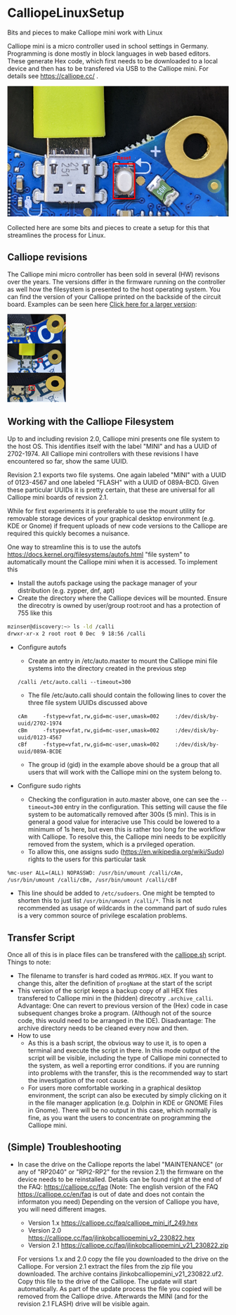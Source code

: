 # CalliopeLinuxSetup

Bits and pieces to make Calliope mini work with Linux

Calliope mini is a micro controller used in school settings in Germany. Programming is done mostly in block languages
in web based editors. These generate Hex code, which first needs to be downloaded to a local device and then has
to be transfered via USB to the Calliope mini. For details see <https://calliope.cc/> .

![Reset](images/Calli_reset.png)

Collected here are some bits and pieces to create a setup for this that streamlines the process for Linux.

## Calliope revisions

The Calliope mini micro controller has been sold in several (HW) revisons over the years. The versions differ in the
firmware running on the controller as well how the filesystem is presented to the host operating system. You can
find the version of your Calliope printed on the backside of the circuit board. Examples can be seen here [Click here for a larger version](images/Calli_rev.png):

![Revisions](images/Calli_rev_small.png)

## Working with the Calliope Filesystem

Up to and including revision 2.0, Calliope mini presents one file system to the host OS. This identifies itself with the label "MINI" and has a UUID of 2702-1974. All Calliope mini controllers with these revisions I have encountered so far, show the same UUID.

Revision 2.1 exports two file systems. One again labeled "MINI" with a UUID of 0123-4567 and one labeled "FLASH" with a UUID of 089A-BCD. Given these particular UUIDs it is pretty certain, that these are universal for all Calliope mini boards of revsion 2.1.

While for first experiments it is preferable to use the mount utility for removable storage devices of your graphical desktop environment (e.g. KDE or Gnome) if frequent uploads of new code versions to the Calliope are required this quickly becomes a nuisance.

One way to streamline this is to use the autofs <https://docs.kernel.org/filesystems/autofs.html> "file system" to automatically mount the Calliope mini when it is accessed. To implement this

* Install the autofs package using the package manager of your distribution (e.g. zypper, dnf, apt)
* Create the directory where the Calliope devices will be mounted. Ensure the direcotry is owned by user/group root:root and has a protection of 755 like this

 ```bash
mzinser@discovery:~> ls -ld /calli
drwxr-xr-x 2 root root 0 Dec  9 18:56 /calli
  ```
  
* Configure autofs
  * Create an entry in /etc/auto.master to mount the Calliope mini file systems into the directory created in the previous step
  
  ```text
  /calli /etc/auto.calli --timeout=300
  ```

  * The file /etc/auto.calli should contain the following lines to cover the three file system UUIDs discussed above

  ```text
  cAm     -fstype=vfat,rw,gid=mc-user,umask=002     :/dev/disk/by-uuid/2702-1974
  cBm     -fstype=vfat,rw,gid=mc-user,umask=002     :/dev/disk/by-uuid/0123-4567
  cBf     -fstype=vfat,rw,gid=mc-user,umask=002     :/dev/disk/by-uuid/089A-BCDE
  ```

  * The group id (gid) in the example above should be a group that all users that will work with the Calliope mini on the system belong to.
  
* Configure sudo rights
  * Checking the configuration in auto.master above, one can see the `--timeout=300` entry in the configuration. This setting will cause the file system to be automatically removed after 300s (5 min). This is in general a good value for interacive use This could be lowered to a minimum of 1s here, but even this is rather too long for the workflow with Calliope. To resolve this, the Calliope mini needs to be explicitly removed from the system, which is a prvileged operation.
  * To allow this, one assigns sudo (<https://en.wikipedia.org/wiki/Sudo>) rights to the users for this particular task
  
```text
%mc-user ALL=(ALL) NOPASSWD: /usr/bin/umount /calli/cAm, /usr/bin/umount /calli/cBm, /usr/bin/umount /calli/cBf
  ```

  * This line should be added to `/etc/sudoers`. One might be tempted to shorten this to just list `/usr/bin/umount /calli/*`. This is not recommended as usage of wildcards in the command part of sudo rules is a very common source of privilege escalation problems.

## Transfer Script

Once all of this is in place files can be transfered with the [calliope.sh](ansible/files/calliope.sh) script. Things to note:

* The filename to transfer is hard coded as `MYPROG.HEX`. If you want to change this, alter the definition of `progName` at the start of the script
* This version of the script keeps a backup copy of all HEX files transfered to Calliope mini in the (hidden) direcotry `.archive_calli`. Advantage: One can revert to previous version of the (Hex) code in case subsequent changes broke a program. (Although not of the source code, this would need to be arranged in the IDE). Disadvantage: The archive directory needs to be cleaned every now and then.
* How to use
  * As this is a bash script, the obvious way to use it, is to open a terminal and execute the script in there. In this mode  output of the script will be visible, including the type of Calliope mini connected to the system, as well a reporting error conditions. if you are running into problems with the transfer, this is the recommended way to start the investigation of the root cause.
  * For users more comfortable working in a graphical desiktop environment, the script can also be executed by simply clicking on it in the file manager application (e.g. Dolphin in KDE or GNOME Files in Gnome). There will be no output in this case, which normally is fine, as you want the users to concentrate on programming the Calliope mini.

## (Simple) Troubleshooting

* In case the drive on the Calliope reports the label "MAINTENANCE" (or any of "RP2040" or "RPI2-RP2" for the revsion 2.1) the firmware on the device needs to be reinstalled. Details can be found right at the end of the FAQ: <https://calliope.cc/faq>
  (Note: The english version of the FAQ <https://calliope.cc/en/faq> is out of date and does not contain the informaton you need)
  Depending on the version of Calliope you have, you will need different images.
  * Version 1.x <https://calliope.cc/faq/calliope_mini_if_249.hex>
  * Version 2.0 <https://calliope.cc/faq/jlinkobcalliopemini_v2_230822.hex>
  * Version 2.1 <https://calliope.cc/faq/jlinkobcalliopemini_v21_230822.zip>

  For versions 1.x and 2.0 copy the file you downloaded to the drive on the Calliope. For version 2.1 extract the files from the zip file you downloaded. The archive contains jlinkobcalliopemini_v21_230822.uf2. Copy this file to the drive of the Calliope.
  The update will start automatically. As part of the update process the file you copied will be removed from the Calliope drive. Afterwards the MINI (and for the revision 2.1 FLASH) drive will be visible again.
